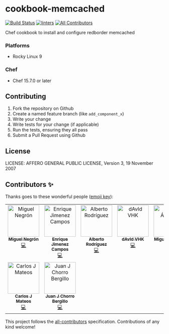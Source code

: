 # cookbook-memcached
[![Build Status](https://github.com/redBorder/cookbook-memcached/actions/workflows/rpm.yml/badge.svg?event=push)](https://github.com/redBorder/cookbook-memcached/actions/workflows/rpm.yml)
[![linters](https://github.com/redBorder/cookbook-memcached/actions/workflows/lint.yml/badge.svg?event=push)](https://github.com/redBorder/cookbook-memcached/actions/workflows/lint.yml)
[![All Contributors](https://img.shields.io/badge/all_contributors-9-orange.svg?style=flat-square)](#contributors-)


Chef cookbook to install and configure redborder memcached

### Platforms

- Rocky Linux 9

### Chef

- Chef 15.7.0  or later

## Contributing

1. Fork the repository on Github
2. Create a named feature branch (like `add_component_x`)
3. Write your change
4. Write tests for your change (if applicable)
5. Run the tests, ensuring they all pass
6. Submit a Pull Request using Github

## License

LICENSE: AFFERO GENERAL PUBLIC LICENSE, Version 3, 19 November 2007

## Contributors ✨

Thanks goes to these wonderful people ([emoji key](https://allcontributors.org/docs/en/emoji-key)):

<!-- ALL-CONTRIBUTORS-LIST:START - Do not remove or modify this section -->
<!-- prettier-ignore-start -->
<!-- markdownlint-disable -->
<table>
  <tbody>
    <tr>
      <td align="center" valign="top" width="14.28%"><a href="https://github.com/manegron"><img src="https://avatars.githubusercontent.com/u/45871721?v=4?s=100" width="100px;" alt="Miguel Negrón"/><br /><sub><b>Miguel Negrón</b></sub></a><br /><a href="https://github.com/redBorder/cookbook-memcached/commits?author=manegron" title="Code">💻</a></td>
      <td align="center" valign="top" width="14.28%"><a href="http://ejimenez.es"><img src="https://avatars.githubusercontent.com/u/1035024?v=4?s=100" width="100px;" alt="Enrique Jimenez Campos"/><br /><sub><b>Enrique Jimenez Campos</b></sub></a><br /><a href="https://github.com/redBorder/cookbook-memcached/commits?author=ejimz" title="Code">💻</a></td>
      <td align="center" valign="top" width="14.28%"><a href="https://github.com/arodriguezdlc"><img src="https://avatars.githubusercontent.com/u/7372079?v=4?s=100" width="100px;" alt="Alberto Rodríguez"/><br /><sub><b>Alberto Rodríguez</b></sub></a><br /><a href="https://github.com/redBorder/cookbook-memcached/commits?author=arodriguezdlc" title="Code">💻</a></td>
      <td align="center" valign="top" width="14.28%"><a href="https://redborder.com"><img src="https://avatars.githubusercontent.com/u/34706472?v=4?s=100" width="100px;" alt="dAvId VHK"/><br /><sub><b>dAvId VHK</b></sub></a><br /><a href="https://github.com/redBorder/cookbook-memcached/commits?author=davidredborder" title="Code">💻</a></td>
      <td align="center" valign="top" width="14.28%"><a href="https://github.com/malvads"><img src="https://avatars.githubusercontent.com/u/128592227?v=4?s=100" width="100px;" alt="Miguel Álvarez"/><br /><sub><b>Miguel Álvarez</b></sub></a><br /><a href="https://github.com/redBorder/cookbook-memcached/commits?author=malvads" title="Code">💻</a></td>
      <td align="center" valign="top" width="14.28%"><a href="https://github.com/javiercrg"><img src="https://avatars.githubusercontent.com/u/73528008?v=4?s=100" width="100px;" alt="Javier R.G"/><br /><sub><b>Javier R.G</b></sub></a><br /><a href="https://github.com/redBorder/cookbook-memcached/commits?author=javiercrg" title="Code">💻</a></td>
      <td align="center" valign="top" width="14.28%"><a href="https://github.com/ljblancoredborder"><img src="https://avatars.githubusercontent.com/u/108473576?v=4?s=100" width="100px;" alt="Luis Blanco"/><br /><sub><b>Luis Blanco</b></sub></a><br /><a href="https://github.com/redBorder/cookbook-memcached/commits?author=ljblancoredborder" title="Code">💻</a></td>
    </tr>
    <tr>
      <td align="center" valign="top" width="14.28%"><a href="https://github.com/cjmateos"><img src="https://avatars.githubusercontent.com/u/664159?v=4?s=100" width="100px;" alt="Carlos J Mateos"/><br /><sub><b>Carlos J Mateos</b></sub></a><br /><a href="https://github.com/redBorder/cookbook-memcached/commits?author=cjmateos" title="Code">💻</a></td>
      <td align="center" valign="top" width="14.28%"><a href="https://github.com/Chorro"><img src="https://avatars.githubusercontent.com/u/6649660?v=4?s=100" width="100px;" alt="Juan J Chorro Bergillo"/><br /><sub><b>Juan J Chorro Bergillo</b></sub></a><br /><a href="https://github.com/redBorder/cookbook-memcached/commits?author=Chorro" title="Code">💻</a></td>
    </tr>
  </tbody>
</table>

<!-- markdownlint-restore -->
<!-- prettier-ignore-end -->

<!-- ALL-CONTRIBUTORS-LIST:END -->

This project follows the [all-contributors](https://github.com/all-contributors/all-contributors) specification. Contributions of any kind welcome!
